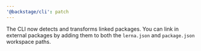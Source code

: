 ```yaml
---
'@backstage/cli': patch
---
```


The CLI now detects and transforms linked packages. You can link in external packages by adding them to both the `lerna.json` and `package.json` workspace paths.
